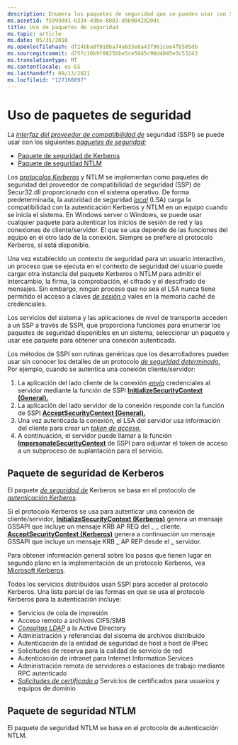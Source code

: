 ```yaml
---
description: Enumera los paquetes de seguridad que se pueden usar con SSPI.
ms.assetid: f5999d41-b334-49be-8883-d9b9042d20dc
title: Uso de paquetes de seguridad
ms.topic: article
ms.date: 05/31/2018
ms.openlocfilehash: df24bba0f910ba74a633e8a43f961cee4fb505db
ms.sourcegitcommit: d75fc10b9f0825bbe5ce5045c90d4045e3c53243
ms.translationtype: MT
ms.contentlocale: es-ES
ms.lasthandoff: 09/13/2021
ms.locfileid: "127160897"
---
```

# <a name="using-security-packages"></a>Uso de paquetes de seguridad

La [*interfaz del proveedor de compatibilidad de*](../secgloss/s-gly.md) seguridad (SSPI) se puede usar con los siguientes [*paquetes de seguridad:*](../secgloss/s-gly.md)

-   [Paquete de seguridad de Kerberos](#kerberos-security-package)
-   [Paquete de seguridad NTLM](#ntlm-security-package)

Los [*protocolos Kerberos*](../secgloss/k-gly.md) y NTLM se implementan como paquetes de seguridad del proveedor de compatibilidad de seguridad (SSP) de Secur32.dll proporcionado con el sistema operativo. [](../secgloss/s-gly.md) De forma predeterminada, la autoridad de seguridad [*local*](../secgloss/l-gly.md) (LSA) carga la compatibilidad con la autenticación Kerberos y NTLM en un equipo cuando se inicia el sistema. En Windows server o Windows, se puede usar cualquier paquete para autenticar los inicios de sesión de red y las conexiones de cliente/servidor. El que se usa depende de las funciones del equipo en el otro lado de la conexión. Siempre se prefiere el protocolo Kerberos, si está disponible.

Una vez establecido un contexto de seguridad para un usuario interactivo, un proceso que se ejecuta en el contexto de seguridad del usuario puede cargar otra instancia del paquete Kerberos o NTLM para admitir el intercambio, la firma, la comprobación, el cifrado y el descifrado de mensajes. Sin embargo, ningún proceso que no sea el LSA nunca tiene permitido el acceso a claves [*de sesión o*](../secgloss/s-gly.md) vales en la memoria caché de credenciales.

Los servicios del sistema y las aplicaciones de nivel de transporte acceden a un SSP a través de SSPI, que proporciona funciones para enumerar los paquetes de seguridad disponibles en un sistema, seleccionar un paquete y usar ese paquete para obtener una conexión autenticada.

Los métodos de SSPI son rutinas genéricas que los desarrolladores pueden usar sin conocer los detalles de un protocolo [*de seguridad determinado.*](../secgloss/s-gly.md) Por ejemplo, cuando se autentica una conexión cliente/servidor:

1.  La aplicación del lado cliente de la conexión [*envía*](../secgloss/c-gly.md) credenciales al servidor mediante la función de SSPI [**InitializeSecurityContext (General).**](/windows/win32/api/sspi/nf-sspi-initializesecuritycontexta)
2.  La aplicación del lado servidor de la conexión responde con la función de SSPI [**AcceptSecurityContext (General).**](/windows/win32/api/sspi/nf-sspi-acceptsecuritycontext)
3.  Una vez autenticada la conexión, el LSA del servidor usa información del cliente para crear un [*token de acceso.*](../secgloss/a-gly.md)
4.  A continuación, el servidor puede llamar a la función [**ImpersonateSecurityContext**](/windows/desktop/api/Sspi/nf-sspi-impersonatesecuritycontext) de SSPI para adjuntar el token de acceso a un subproceso de suplantación para el servicio.

## <a name="kerberos-security-package"></a>Paquete de seguridad de Kerberos

El paquete [*de seguridad de*](../secgloss/s-gly.md) Kerberos se basa en el protocolo de [*autenticación Kerberos*](../secgloss/k-gly.md).

Si el protocolo Kerberos se usa para autenticar una conexión de cliente/servidor, [**InitializeSecurityContext (Kerberos)**](/windows/win32/api/sspi/nf-sspi-initializesecuritycontexta) genera un mensaje GSSAPI que incluye un mensaje KRB AP REQ del \_ \_ cliente. [**AcceptSecurityContext (Kerberos)**](/windows/win32/api/sspi/nf-sspi-acceptsecuritycontext) genera a continuación un mensaje GSSAPI que incluye un mensaje KRB \_ AP REP desde el \_ servidor.

Para obtener información general sobre los pasos que tienen lugar en segundo plano en la implementación de un protocolo Kerberos, vea [Microsoft Kerberos](microsoft-kerberos.md).

Todos los servicios distribuidos usan SSPI para acceder al protocolo Kerberos. Una lista parcial de las formas en que se usa el protocolo Kerberos para la autenticación incluye:

-   Servicios de cola de impresión
-   Acceso remoto a archivos CIFS/SMB
-   [*Consultas LDAP*](../secgloss/l-gly.md) a la Active Directory
-   Administración y referencias del sistema de archivos distribuido
-   Autenticación de la entidad de seguridad de host a host de IPsec
-   Solicitudes de reserva para la calidad de servicio de red
-   Autenticación de intranet para Internet Information Services
-   Administración remota de servidores o estaciones de trabajo mediante RPC autenticado
-   [*Solicitudes de certificado a*](../secgloss/c-gly.md) Servicios de certificados para usuarios y equipos de dominio

## <a name="ntlm-security-package"></a>Paquete de seguridad NTLM

El paquete de seguridad NTLM se basa en el protocolo de autenticación NTLM.

 

 
